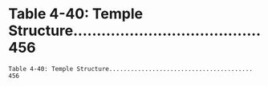 # Table 4-40: Temple Structure........................................ 456

```
Table 4-40: Temple Structure........................................ 456

```
